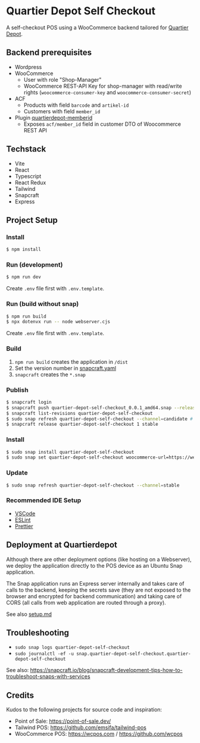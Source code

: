 # Quartier Depot Self Checkout

A self-checkout POS using a WooCommerce backend tailored for [Quartier Depot](https://www.quartier-depot.ch/).

## Backend prerequisites

* Wordpress 
* WooCommerce 
  * User with role "Shop-Manager"
  * WooCommerce REST-API Key for shop-manager with read/write rights (`woocommerce-consumer-key` and `woocommerce-consumer-secret`)
* ACF
  * Products with field `barcode` and `artikel-id`
  * Customers with field `member_id`
* Plugin [quartierdepot-memberid](https://github.com/quartier-depot/quartierdepot-memberid)
  * Exposes `acf/member_id` field in customer DTO of Woocommerce REST API

## Techstack

- Vite
- React
- Typescript
- React Redux
- Tailwind
- Snapcraft
- Express

## Project Setup

### Install

```bash
$ npm install
```

### Run (development)

```bash
$ npm run dev
```

Create `.env` file first with `.env.template`.


### Run (build without snap)

```bash
$ npm run build
$ npx dotenvx run -- node webserver.cjs
```

Create `.env` file first with `.env.template`.


### Build

1. `npm run build` creates the application in `/dist`
2. Set the version number in [snapcraft.yaml](./snap/snapscraft.yaml)
3. `snapcraft` creates the `*.snap`


### Publish

```bash
$ snapcraft login
$ snapcraft push quartier-depot-self-checkout_0.0.1_amd64.snap --release=candidate
$ snapcraft list-revisions quartier-depot-self-checkout
$ sudo snap refresh quartier-depot-self-checkout --channel=candidate # install on device and test
$ snapcraft release quartier-depot-self-checkout 1 stable
```

### Install

```bash
$ sudo snap install quartier-depot-self-checkout
$ sudo snap set quartier-depot-self-checkout woocommerce-url=https://webshop.quartier-depot.ch woocommerce-consumer-key=ck_b... woocommerce-consumer-secret=cs_5... applicationinsights-connection-string="InstrumentationKey=6..."
```

### Update

```bash
$ sudo snap refresh quartier-depot-self-checkout --channel=stable
```


### Recommended IDE Setup

* [VSCode](https://code.visualstudio.com/)
* [ESLint](https://marketplace.visualstudio.com/items?itemName=dbaeumer.vscode-eslint)
* [Prettier](https://marketplace.visualstudio.com/items?itemName=esbenp.prettier-vscode)


## Deployment at Quartierdepot

Although there are other deployment options (like hosting on a Webserver),
we deploy the application directly to the POS device as an Ubuntu Snap application.

The Snap application runs an Express server internally and takes care of calls to the backend,
keeping the secrets save (they are not exposed to the browser and encrypted for backend communication)
and taking care of CORS (all calls from web application are routed through a proxy).

See also [setup.md](./doc/setup.md)

## Troubleshooting

* `sudo snap logs quartier-depot-self-checkout`
* `sudo journalctl -ef -u snap.quartier-depot-self-checkout.quartier-depot-self-checkout`

See also: https://snapcraft.io/blog/snapcraft-development-tips-how-to-troubleshoot-snaps-with-services

## Credits

Kudos to the following projects for source code and inspiration:

- Point of Sale: https://point-of-sale.dev/
- Tailwind POS: https://github.com/emsifa/tailwind-pos
- WooCommerce POS: https://wcpos.com / https://github.com/wcpos